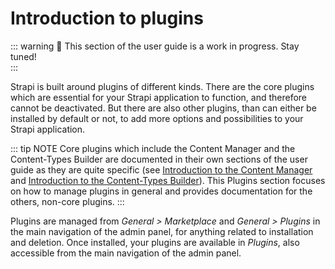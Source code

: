 # Introduction to plugins

::: warning 🚧 This section of the user guide is a work in progress. Stay tuned!
<br>
:::

Strapi is built around plugins of different kinds. There are the core plugins which are essential for your Strapi application to function, and therefore cannot be deactivated. But there are also other plugins, than can either be installed by default or not, to add more options and possibilities to your Strapi application.

::: tip NOTE
Core plugins which include the Content Manager and the Content-Types Builder are documented in their own sections of the user guide as they are quite specific (see [Introduction to the Content Manager](../content-types-builder/introduction-to-content-manager.md) and [Introduction to the Content-Types Builder](../content-types-builder/introduction-to-content-manager.md)). This Plugins section focuses on how to manage plugins in general and provides documentation for the others, non-core plugins.
:::

Plugins are managed from *General > Marketplace* and *General > Plugins* in the main navigation of the admin panel, for anything related to installation and deletion. Once installed, your plugins are available in *Plugins*, also accessible from the main navigation of the admin panel.
